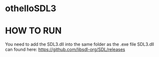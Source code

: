 # othelloSDL3


 # HOW TO RUN
 You need to add the SDL3.dll into the same folder as the .exe file
 SDL3.dll can found here: https://github.com/libsdl-org/SDL/releases
